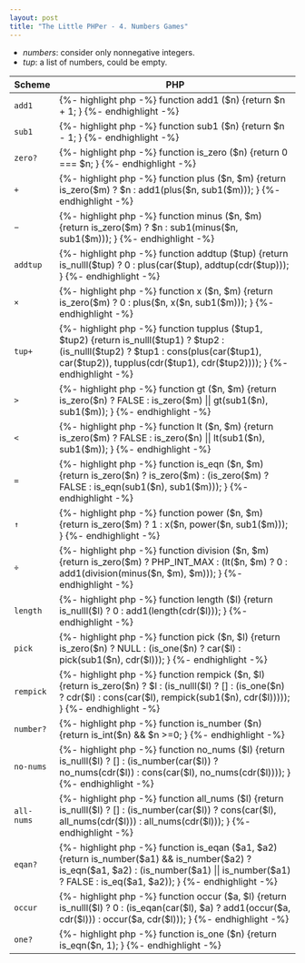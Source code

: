 ```yaml
---
layout: post
title: "The Little PHPer - 4. Numbers Games"
---
```


<ul>
<li>
<i>numbers</i>: consider only nonnegative integers.
</li>
<li>
<i>tup</i>: a list of numbers, could be empty.
</li>
</ul>

<table>
    <thead>
        <tr>
            <th>
                Scheme
            </th>
            <th>
                PHP
            </th>
        </tr>
    </thead>
    <tbody>
        <tr>
            <td class="primitive">
            <code>add1</code>
            </td>
            <td>
            {%- highlight php -%}
function add1
($n)
{return 
    $n + 1;
}
            {%- endhighlight -%}
            </td>
        </tr>
        <tr>
            <td class="primitive">
            <code>sub1</code>
            </td>
            <td>
            {%- highlight php -%}
function sub1
($n)
{return 
    $n - 1;
}
            {%- endhighlight -%}
            </td>
        </tr>
        <tr>
            <td class="primitive">
            <code>zero?</code>
            </td>
            <td>
            {%- highlight php -%}
function is_zero
($n)
{return 
    0 === $n;
}
            {%- endhighlight -%}
            </td>
        </tr>
        <tr>
            <td>
            <code>&plus;</code>
            </td>
            <td>
            {%- highlight php -%}
function plus
($n, $m)
{return
    is_zero($m) ? $n
    : add1(plus($n, sub1($m)));
}
            {%- endhighlight -%}
            </td>
        </tr>
        <tr>
            <td>
            <code>&minus;</code>
            </td>
            <td>
            {%- highlight php -%}
function minus
($n, $m)
{return
    is_zero($m) ? $n
    : sub1(minus($n, sub1($m)));
}
            {%- endhighlight -%}
            </td>
        </tr>
        <tr>
            <td>
            <code>addtup</code>
            </td>
            <td>
            {%- highlight php -%}
function addtup
($tup)
{return
    is_nulll($tup) ? 0
    : plus(car($tup), addtup(cdr($tup)));
}
            {%- endhighlight -%}
            </td>
        </tr>
        <tr>
            <td>
            <code>&times;</code>
            </td>
            <td>
            {%- highlight php -%}
function x
($n, $m)
{return
    is_zero($m) ? 0
    : plus($n, x($n, sub1($m)));
}
            {%- endhighlight -%}
            </td>
        </tr>
        <tr>
            <td>
            <code>tup&plus;</code>
            </td>
            <td>
            {%- highlight php -%}
function tupplus
($tup1, $tup2)
{return 
    is_nulll($tup1) ? $tup2
    : (is_nulll($tup2) ? $tup1
      : cons(plus(car($tup1), car($tup2)), 
             tupplus(cdr($tup1), cdr($tup2))));
}
            {%- endhighlight -%}
            </td>
        </tr>
        <tr>
            <td>
            <code>&gt;</code>
            </td>
            <td>
            {%- highlight php -%}
function gt
($n, $m)
{return
    is_zero($n) ? FALSE
    : is_zero($m) || gt(sub1($n), sub1($m));
}
            {%- endhighlight -%}
            </td>
        </tr>
        <tr>
            <td>
            <code>&lt;</code>
            </td>
            <td>
            {%- highlight php -%}
function lt
($n, $m)
{return
    is_zero($m) ? FALSE
    : is_zero($n) || lt(sub1($n), sub1($m));
}
            {%- endhighlight -%}
            </td>
        </tr>
        <tr>
            <td>
            <code>&equals;</code>
            </td>
            <td>
            {%- highlight php -%}
function is_eqn
($n, $m)
{return
    is_zero($n) ? is_zero($m)
    : (is_zero($m) ? FALSE
      : is_eqn(sub1($n), sub1($m)));
}
            {%- endhighlight -%}
            </td>
        </tr>
        <tr>
            <td>
            <code>&uarr;</code>
            </td>
            <td>
            {%- highlight php -%}
function power
($n, $m)
{return
    is_zero($m) ? 1
    : x($n, power($n, sub1($m)));
}
            {%- endhighlight -%}
            </td>
        </tr>
        <tr>
            <td>
            <code>&div;</code>
            </td>
            <td>
            {%- highlight php -%}
function division
($n, $m)
{return
    is_zero($m) ? PHP_INT_MAX
    : (lt($n, $m) ? 0
      : add1(division(minus($n, $m), $m)));
}
            {%- endhighlight -%}
            </td>
        </tr>
        <tr>
            <td>
            <code>length</code>
            </td>
            <td>
            {%- highlight php -%}
function length
($l)
{return
    is_nulll($l) ? 0
    : add1(length(cdr($l)));
}
            {%- endhighlight -%}
            </td>
        </tr>
        <tr>
            <td>
            <code>pick</code>
            </td>
            <td>
            {%- highlight php -%}
function pick
($n, $l)
{return
    is_zero($n) ? NULL
    : (is_one($n) ? car($l)
      : pick(sub1($n), cdr($l)));
}
            {%- endhighlight -%}
            </td>
        </tr>
        <tr>
            <td>
            <code>rempick</code>
            </td>
            <td>
            {%- highlight php -%}
function rempick
($n, $l)
{return
    is_zero($n) ? $l
    : (is_nulll($l) ? []
      : (is_one($n) ? cdr($l)
        : cons(car($l), rempick(sub1($n), cdr($l)))));
}
            {%- endhighlight -%}
            </td>
        </tr>
        <tr>
            <td class="primitive">
            <code>number?</code>
            </td>
            <td>
            {%- highlight php -%}
function is_number
($n)
{return
    is_int($n) && $n >=0;
}
            {%- endhighlight -%}
            </td>
        </tr>
        <tr>
            <td>
            <code>no-nums</code>
            </td>
            <td>
            {%- highlight php -%}
function no_nums
($l)
{return
    is_nulll($l) ? []
    : (is_number(car($l)) ? no_nums(cdr($l))
      : cons(car($l), no_nums(cdr($l))));
}
            {%- endhighlight -%}
            </td>
        </tr>
        <tr>
            <td>
            <code>all-nums</code>
            </td>
            <td>
            {%- highlight php -%}
function all_nums
($l)
{return
    is_nulll($l) ? []
    : (is_number(car($l)) ? cons(car($l), all_nums(cdr($l)))
      : all_nums(cdr($l)));
}
            {%- endhighlight -%}
            </td>
        </tr>
        <tr>
            <td>
            <code>eqan?</code>
            </td>
            <td>
            {%- highlight php -%}
function is_eqan
($a1, $a2)
{return 
    is_number($a1) && is_number($a2) ? is_eqn($a1, $a2)
    : (is_number($a1) || is_number($a1) ? FALSE
      : is_eq($a1, $a2));
}
            {%- endhighlight -%}
            </td>
        </tr>
        <tr>
            <td>
            <code>occur</code>
            </td>
            <td>
            {%- highlight php -%}
function occur
($a, $l)
{return
    is_nulll($l) ? 0
    : (is_eqan(car($l), $a) ? add1(occur($a, cdr($l)))
      : occur($a, cdr($l)));
}
            {%- endhighlight -%}
            </td>
        </tr>
        <tr>
            <td>
            <code>one?</code>
            </td>
            <td>
            {%- highlight php -%}
function is_one
($n)
{return
    is_eqn($n, 1);
}
            {%- endhighlight -%}
            </td>
        </tr>
    </tbody>
</table>
